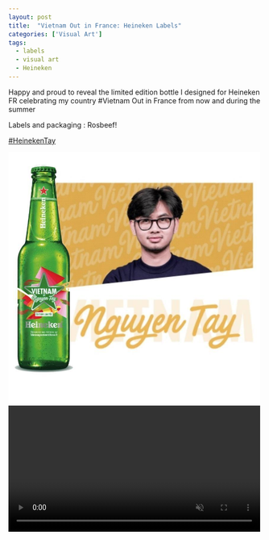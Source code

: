 ```yaml
---
layout: post
title:  "Vietnam Out in France: Heineken Labels"
categories: ['Visual Art']
tags: 
  - labels
  - visual art
  - Heineken
---
```



Happy and proud to reveal the limited edition bottle I designed for Heineken FR celebrating my country #Vietnam
Out in France from now and during the summer


Labels and packaging : Rosbeef!


[#HeinekenTay](https://www.lebrassageestunerichesse.fr/pays/vietnam)

<img width="500px" src="/nguyentayheineken.jpg" />

<!-- more -->

<video autoplay width="500px" loop muted>
<source src="https://www.lebrassageestunerichesse.fr/animations/vietnam_desktop.m4v" type="video/mp4" /> </video>
 